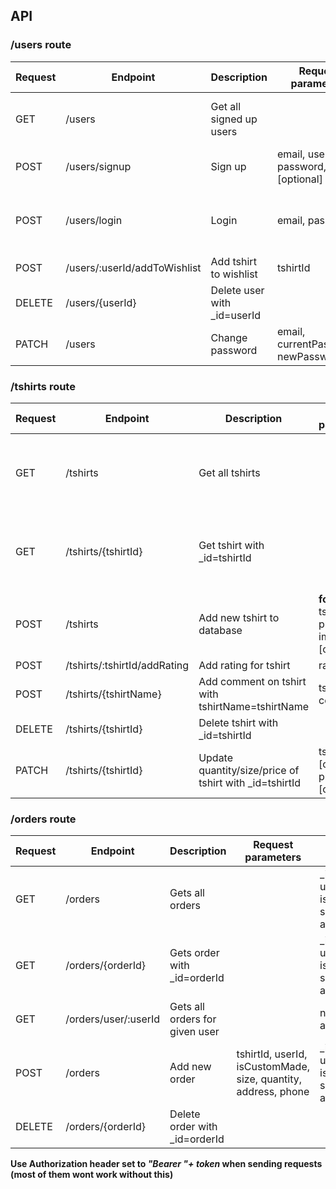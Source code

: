 ## API

### /users route

| Request | Endpoint                     | Description                  | Request parameters                          | Response parameters                                |
| ------- | ---------------------------- | ---------------------------- | ------------------------------------------- | -------------------------------------------------- |
| GET     | /users                       | Get all signed up users      |                                             | \_id, email, username, wishlist, isAdmin           |
| POST    | /users/signup                | Sign up                      | email, username, password, level [optional] |                                                    |
| POST    | /users/login                 | Login                        | email, password                             | token { \_id, email, username, wishlist, isAdmin } |
| POST    | /users/:userId/addToWishlist | Add tshirt to wishlist       | tshirtId                                    | userId, tshirtId                                   |
| DELETE  | /users/{userId}              | Delete user with \_id=userId |                                             |                                                    |
| PATCH   | /users                       | Change password              | email, currentPassword, newPassword         |                                                    |

### /tshirts route

| Request | Endpoint                     | Description                                             | Request parameters                                | Response parameters                                  |
| ------- | ---------------------------- | ------------------------------------------------------- | ------------------------------------------------- | ---------------------------------------------------- |
| GET     | /tshirts                     | Get all tshirts                                         |                                                   | \_id, tshirtName, price, image, popularity, comments |
| GET     | /tshirts/{tshirtId}          | Get tshirt with \_id=tshirtId                           |                                                   | \_id, tshirtName, price, image, popularity, comments |
| POST    | /tshirts                     | Add new tshirt to database                              | **form-data** tshirtName, price, image [optional] | \_id, tshirtName, price, image, comments             |
| POST    | /tshirts/:tshirtId/addRating | Add rating for tshirt                                   | rating                                            |                                                      |
| POST    | /tshirts/{tshirtName}        | Add comment on tshirt with tshirtName=tshirtName        | tshirtName, comment                               |                                                      |
| DELETE  | /tshirts/{tshirtId}          | Delete tshirt with \_id=tshirtId                        |                                                   |                                                      |
| PATCH   | /tshirts/{tshirtId}          | Update quantity/size/price of tshirt with \_id=tshirtId | tshirtName [optional], price [optional],          |                                                      |

### /orders route

| Request | Endpoint             | Description                    | Request parameters                                             | Response parameters                                                  |
| ------- | -------------------- | ------------------------------ | -------------------------------------------------------------- | -------------------------------------------------------------------- |
| GET     | /orders              | Gets all orders                |                                                                | \_id, tshirtId, userId, isCustomMade, size, quantity, address, phone |
| GET     | /orders/{orderId}    | Gets order with \_id=orderId   |                                                                | \_id, tshirtId, userId, isCustomMade, size, quantity, address, phone |
| GET     | /orders/user/:userId | Gets all orders for given user |                                                                | numOfOrders, allOrders                                               |
| POST    | /orders              | Add new order                  | tshirtId, userId, isCustomMade, size, quantity, address, phone | \_id, tshirtId, userId, isCustomMade, size, quantity, address, phone |
| DELETE  | /orders/{orderId}    | Delete order with \_id=orderId |                                                                |                                                                      |

**Use Authorization header set to _"Bearer "+ token_ when sending requests (most of them wont work without this)**
